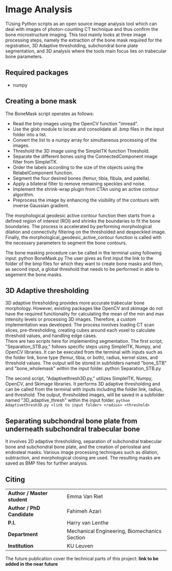 # Image Analysis
TUsing Python scripts as an open source image analysis tool which can deal with images of photon-counting CT technique and thus confirm the bone microstructure imaging.
This tool mainly looks at three image processing steps, namely the extraction of the bone mask required for the registration, 3D Adaptive thresholding, subchondral bone plate segmentation, and 3D analysis where the
tools main focus lies on trabecular bone parameters. 

## Required packages
* numpy  

## Creating a bone mask
The BoneMask script operates as follows:
* Read the bmp images using the OpenCV function "imread".
* Use the glob module to locate and consolidate all .bmp files in the input folder into a list.
* Convert the list to a numpy array for simultaneous processing of the images.
* Threshold the 3D image using the SimpleITK function Threshold.
* Separate the different bones using the ConnectedComponent image filter from SimpleITK.
* Order the labels according to the size of the objects using the RelabelComponent function.
* Segment the four desired bones (femur, tibia, fibula, and patella).
* Apply a bilateral filter to remove remaining speckles and noise.
* Implement the shrink-wrap plugin from CTAn using an active contour algorithm.
* Preprocess the image by enhancing the visibility of the contours with inverse Gaussian gradient.

The morphological geodesic active contour function then starts from a defined region of interest (ROI) and shrinks the boundaries to fit the bone boundaries. The process is accelerated by performing morphological dilation and connectivity filtering on the thresholded and despeckled image. Finally, the morphological_geodesic_active_contour function is called with the necessary parameters to segment the bone contours.

The bone masking procedure can be called in the terminal using following input:
python BoneMask.py <link to input folder> <threshold>
The user gives as first input the link to the folder of the bmp files for which they want to create bone masks and then, as second input, a global threshold that needs to be performed in able to segement the bone masks.
## 3D Adaptive thresholding 
3D adaptive thresholding provides more accurate trabecular bone morphology. However, existing packages like OpenCV and skimage do not have the required functionality for calculating the mean of the min and max intensity levels or processing 3D images. Therefore, a custom implementation was developed. The process involves loading CT scan slices, pre-thresholding, creating cubes around each voxel to calculate threshold values, and handling edge cases.  
There are two scripts here for implementing segmentation. The first script, "Separation_STB.py," follows specific steps using SimpleITK, Numpy, and OpenCV libraries. It can be executed from the terminal with inputs such as the folder link, bone type (femur, tibia, or both), radius, kernel sizes, and threshold values. The output will be stored in subfolders named "bone_STB" and "bone_wholemask" within the input folder.
                                           python Separation_STB.py <link to input folder> <bone> <radius> <kernel sizes> <threshold>

The second script, "Adaptivethresh3D.py," utilizes SimpleITK, Numpy, OpenCV, and Skimage libraries. It performs 3D adaptive thresholding and can be called from the terminal with inputs including the folder link, radius, and threshold. The output, thresholded images, will be saved in a subfolder named "3D_adaptive_thresh" within the input folder.
                                           `python Adaptivethresh3D.py <link to input folder> <radius> <threshold>`
## Separating subchondral bone plate from underneath subchondral trabecular bone 
  It involves 2D adaptive thresholding, separation of subchondral trabecular bone and subchondral bone plate, and the creation of periosteal and endosteal masks. Various image processing techniques such as dilation, subtraction, and morphological closing are used. The resulting masks are saved as BMP files for further analysis.


## Citing
|||
|-----------------------|-----------------|
|**Author / Master student** | Emma Van Riet| 
|**Author / PhD Candidate** | Fahimeh Azari|
|**P.I.**| Harry van Lenthe |
|**Department** | Mechanical Engineering, Biomechanics Section|
|**Institution** | KU Leuven |
  
The future publication cover the technical parts of this project: **link to be added in the near future**

